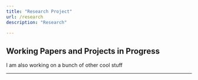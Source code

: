 ```yaml
---
title: "Research Project"
url: /research
description: "Research"

--- 
```


## Working Papers and Projects in Progress
I am also working on a bunch of other cool stuff 

----
